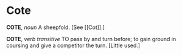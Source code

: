 # Cote

**COTE**, _noun_ A sheepfold. \[See [[Cot]].\]

**COTE**, _verb transitive_ TO pass by and turn before; to gain ground in coursing and give a competitor the turn. \[Little used.\]